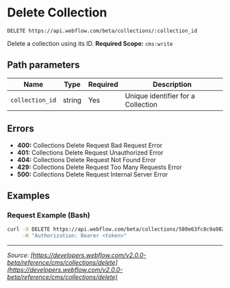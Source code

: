 # Delete Collection

```
DELETE https://api.webflow.com/beta/collections/:collection_id
```

Delete a collection using its ID.
**Required Scope:** `cms:write`


## Path parameters

| Name | Type | Required | Description |
|---|---|---|---|
| `collection_id` | string | Yes | Unique identifier for a Collection |




## Errors

* **400:** Collections Delete Request Bad Request Error
* **401:** Collections Delete Request Unauthorized Error
* **404:** Collections Delete Request Not Found Error
* **429:** Collections Delete Request Too Many Requests Error
* **500:** Collections Delete Request Internal Server Error




## Examples

### Request Example (Bash)

```bash
curl -X DELETE https://api.webflow.com/beta/collections/580e63fc8c9a982ac9b8b745 \
     -H "Authorization: Bearer <token>"
```


---
*Source: [https://developers.webflow.com/v2.0.0-beta/reference/cms/collections/delete](https://developers.webflow.com/v2.0.0-beta/reference/cms/collections/delete)*